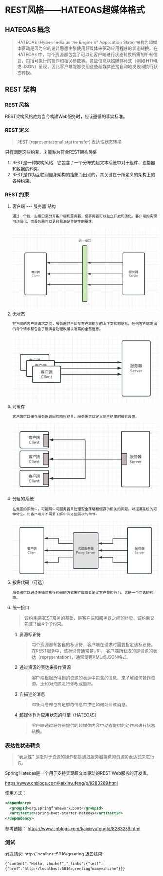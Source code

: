 # REST风格——HATEOAS超媒体格式

## HATEOAS 概念

> HATEOAS (Hypermedia as the Engine of Application State) 被称为超媒体驱动是因为它的设计思想主张使用超媒体来驱动应用程序的状态转换。在 HATEOAS 中，每个资源都包含了可以让客户端进行状态转换所需的所有信息，包括可执行的操作和相关参数等。这些信息以超媒体格式（例如 HTML 或 JSON）呈现，因此客户端能够使用这些超媒体链接自动地发现和执行状态转换。

## REST 架构

### REST 风格
REST架构风格成为当今构建Web服务时，应该遵循的事实标准。

### REST 定义
> REST (representational stat transfer) 表达性状态转换

只有满足这些约束，才能称为符合REST架构风格
1. REST是一种架构风格，它包含了一个分布式超文本系统中对于组件、连接器和数据的约束。
2. REST是作为互联网自身架构的抽象而出现的，其关键在于所定义的架构上的各种约束。

### REST 约束
1. 客户端 --- 服务器 结构
    ```
    通过一个统一的接口来分开客户端和服务器，使得两者可以独立开发和演化。客户端的实现可以简化，而服务器可以更容易满足伸缩性的要求。
    ```
   ![](imgs/客户端-服务器.png)
2. 无状态
    ```
    在不同的客户端请求之间，服务器并不保存客户端相关的上下文状态信息。任何客户端发出的每个请求都包含了服务器处理改请求所需的全部信息。
    ```
   ![](imgs/无状态.png)
3. 可缓存
    ```
    客户端可以缓存服务器返回的响应结果，服务器可以定义响应结果的缓存设置。
    ```
   ![](imgs/缓存.png)
4. 分层的系统
    ```
    在分层的系统中，可能有中间服务器来处理安全策略和缓存的相关的问题，以提高系统的可伸缩性。而客户端并不需要了解中间这些层次的细节。
    ```
   ![](imgs/中间服务器.png)
5. 按需代码（可选）
    ```
    服务器可以通过传输可执行代码的方式来扩展或自定义客户端的行为，这是一个可选的约束。
    ```
6. 统一接口
   > 该约束是REST服务的基础，是客户端和服务器之间的桥梁，该约束又包含下面4个子约束。
   1. 资源标识符
      > 每个资源都有各自的标识符，客户端在请求时需要指定该标识符。在REST服务中，该标识符通常是URI。
      > 客户端所获取的是资源的表达（representation），通常使用XML或JSON格式。 
   2. 通过资源的表达来操作资源
      > 客户端根据所得到的资源的表达中包含的信息，来了解如何操作资源，比如对资源进行修改或删除。
   3. 自描述的消息
      > 每条消息都包含足够的信息来描述如何处理该消息。
   4. 超媒体作为应用状态的引擎（HATEOAS）
      > 客户端通过服务器提供的超媒体内容中动态提供的动作来进行状态转换。

### 表达性状态转换
> "表达性" 是指对于资源的操作都是通过服务器提供的资源的表达式来进行的。

Spring Hateoas是一个用于支持实现超文本驱动的REST Web服务的开发库。

https://www.cnblogs.com/kaixinyufeng/p/8283289.html


使用方式：
```xml
<dependency>
  <groupId>org.springframework.boot</groupId>
  <artifactId>spring-boot-starter-hateoas</artifactId>
</dependency>
```

参考链接： https://www.cnblogs.com/kaixinyufeng/p/8283289.html

### 测试
发送请求: http://localhost:5016/greeting
返回结果: 
```
{"content":"Hello, zhuzhe!","_links":{"self":{"href":"http://localhost:5016/greeting?name=zhuzhe"}}}
```

